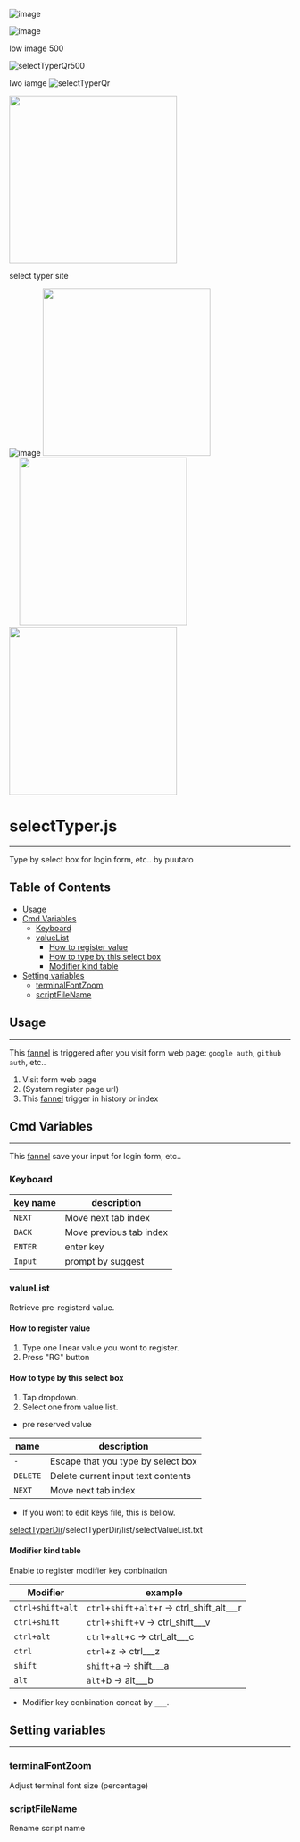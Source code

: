 
<!-- ![selectTyperQr](https://github.com/puutaro/selectTyper/assets/55217593/98e0aaa1-6a43-4291-bcba-619dd583a5ce)　-->
<!-- ![image](https://github.com/puutaro/selectTyper/assets/55217593/471cb0e7-f976-4aec-971c-953469878b71)　-->
<!-- ![image](https://github.com/puutaro/selectTyper/assets/55217593/49de9932-24ba-475c-8dc7-4d8da58c4f06)　-->
<!-- ![image](https://github.com/puutaro/selectTyper/assets/55217593/6048e08c-3f87-47e2-899a-a51275c92823) -->
![image](https://github.com/puutaro/selectTyper/assets/55217593/2b569930-b46e-4d4e-aaa5-f6e6dd0b4226)

<!-- low  -->
![image](https://github.com/puutaro/selectTyper/assets/55217593/d96dcef7-dda5-43c9-9864-1c67bc886a61)

low image 500  

![selectTyperQr500](https://github.com/puutaro/selectTyper/assets/55217593/1b6d061a-f780-4ddf-951c-103a47a7cea4)


lwo iamge
![selectTyperQr](https://github.com/puutaro/selectTyper/assets/55217593/bdaf8ec8-6503-48d9-b93b-f2cc5eb64e27)


<img src="https://github.com/puutaro/selectTyper/assets/55217593/bdaf8ec8-6503-48d9-b93b-f2cc5eb64e27" width="300">  


select typer site  


![image](https://github.com/puutaro/selectTyper/assets/55217593/1bcb080b-2f94-4085-a5c5-40212788a074)
<img src="https://github.com/puutaro/selectTyper/assets/55217593/1bcb080b-2f94-4085-a5c5-40212788a074" width="300">  
　
<img src="https://github.com/puutaro/selectTyper/assets/55217593/d96dcef7-dda5-43c9-9864-1c67bc886a61" width="300">  
<img src="https://github.com/puutaro/selectTyper/assets/55217593/555e8f5f-656a-4faf-bb76-f663c01cfe47" width="300">   

<!-- ![install_qr](https://github.com/puutaro/selectTyper/assets/55217593/555e8f5f-656a-4faf-bb76-f663c01cfe47) -->

# selectTyper.js
----------------

Type by select box for login form, etc.. by puutaro

Table of Contents
-------
<!-- vim-markdown-toc GFM --> 
* [Usage](#usage)
* [Cmd Variables](#cmd-variables)
	* [Keyboard](#keyboard)
	* [valueList](#valuelist)
		* [How to register value](#how-to-register-value)
		* [How to type by this select box](#how-to-type-by-this-select-box)
		* [Modifier kind table](#modifier-kind-table)
* [Setting variables](#setting-variables)
	* [terminalFontZoom](#terminalfontzoom)
	* [scriptFileName](#scriptfilename)


## Usage
--------

This [fannel](https://github.com/puutaro/CommandClick/blob/master/md/developer/glossary.md#fannel) is triggered after you visit form web page: `google auth`, `github auth`, etc..

1. Visit form web page 
2. (System register page url)
3. This [fannel](https://github.com/puutaro/CommandClick/blob/master/md/developer/glossary.md#fannel) trigger in history or index

## Cmd Variables
--------

This [fannel](https://github.com/puutaro/CommandClick/blob/master/md/developer/glossary.md#fannel) save your input for login form, etc..


### Keyboard

| key name | description |
| --------- | --------- |
| `NEXT` | Move next tab index |
| `BACK` | Move previous tab index |
| `ENTER` | enter key |
| `Input` | prompt by suggest |



### valueList 

Retrieve pre-registerd value.

#### How to register value

1. Type one linear value you wont to register.
2. Press "RG" button 

#### How to type by this select box

1. Tap dropdown.
2. Select one from value list.

- pre reserved value

| name | description |
| --------- | --------- |
| `-` | Escape that you type by select box |
| `DELETE` | Delete current input text contents |
| `NEXT` | Move next tab index |

- If you wont to edit keys file, this is bellow.

[selectTyperDir](https://github.com/puutaro/CommandClick/blob/master/md/developer/directory_structure.md#fannel_dir)/selectTyperDir/list/selectValueList.txt


#### Modifier kind table

Enable to register modifier key conbination

| Modifier | example |
| ----------- | ----------- |
| `ctrl+shift+alt` | `ctrl`\+`shift`\+`alt`\+r -> ctrl\_shift\_alt\_\_\_r |
| `ctrl+shift` | `ctrl`\+`shift`\+v -> ctrl\_shift\_\_\_v |
| `ctrl+alt` | `ctrl`\+`alt`\+c -> ctrl\_alt\_\_\_c |
| `ctrl` | `ctrl`\+z -> ctrl\_\_\_z |
| `shift` | `shift`\+a -> shift\_\_\_a |
| `alt` | `alt`\+b -> alt\_\_\_b|

- Modifier key conbination concat by `___`.

## Setting variables
---------

### terminalFontZoom 
Adjust terminal font size (percentage)

### scriptFileName 
Rename script name


